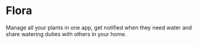 # Flora
Manage all your plants in one app, get notified when they need water and share watering duties with others in your home.
